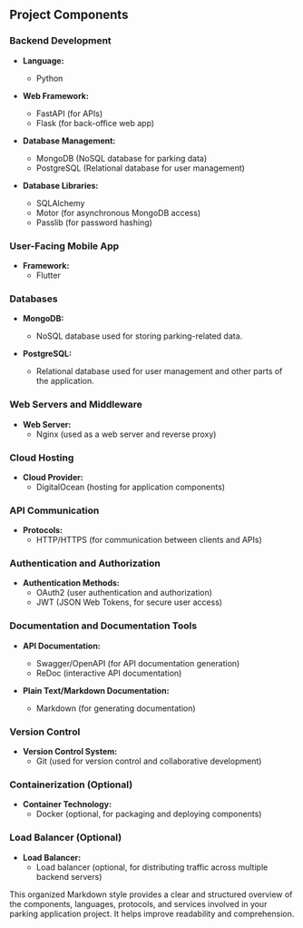 ## Project Components

### Backend Development

- **Language:**
  - Python

- **Web Framework:**
  - FastAPI (for APIs)
  - Flask (for back-office web app)

- **Database Management:**
  - MongoDB (NoSQL database for parking data)
  - PostgreSQL (Relational database for user management)

- **Database Libraries:**
  - SQLAlchemy
  - Motor (for asynchronous MongoDB access)
  - Passlib (for password hashing)

### User-Facing Mobile App

- **Framework:**
  - Flutter

### Databases

- **MongoDB:**
  - NoSQL database used for storing parking-related data.

- **PostgreSQL:**
  - Relational database used for user management and other parts of the application.

### Web Servers and Middleware

- **Web Server:**
  - Nginx (used as a web server and reverse proxy)

### Cloud Hosting

- **Cloud Provider:**
  - DigitalOcean (hosting for application components)

### API Communication

- **Protocols:**
  - HTTP/HTTPS (for communication between clients and APIs)

### Authentication and Authorization

- **Authentication Methods:**
  - OAuth2 (user authentication and authorization)
  - JWT (JSON Web Tokens, for secure user access)

### Documentation and Documentation Tools

- **API Documentation:**
  - Swagger/OpenAPI (for API documentation generation)
  - ReDoc (interactive API documentation)
  
- **Plain Text/Markdown Documentation:**
  - Markdown (for generating documentation)

### Version Control

- **Version Control System:**
  - Git (used for version control and collaborative development)

### Containerization (Optional)

- **Container Technology:**
  - Docker (optional, for packaging and deploying components)

### Load Balancer (Optional)

- **Load Balancer:**
  - Load balancer (optional, for distributing traffic across multiple backend servers)

This organized Markdown style provides a clear and structured overview of the components, languages, protocols, and services involved in your parking application project. It helps improve readability and comprehension.
